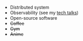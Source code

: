 - Distributed system
- Observability (see my [tech talks](https://s.id/23Wvh))
- Open-source software
- ~~Coffee~~
- ~~Gym~~
- ~~Anime~~
